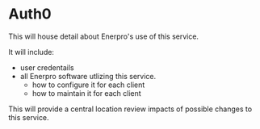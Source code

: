 # Auth0

This will house detail about Enerpro's use of this service.

It will include:
- user credentails
- all Enerpro software utlizing this service.
  - how to configure it for each client
  - how to maintain it for each client

This will provide a central location review impacts of possible changes to this service.

